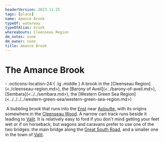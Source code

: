 ```yaml
---
headerVersion: 2023.11.25
tags: [place]
name: Amance Brook
typeOf: waterway
typeOfAlias: brook
whereabouts: Cleenseau Region
dm_notes: none
dm_owner: none
title: Amance Brook
---
```

# The Amance Brook
<div class="grid cards ext-narrow-margin ext-one-column" markdown>
-    :octicons-location-24:{ .lg .middle } A brook in the [Cleenseau Region](<./cleenseau-region.md>), the [Barony of Aveil](<../barony-of-aveil.md>), [Sembara](<../../sembara.md>), the [Western Green Sea Region](<../../../../western-green-sea/western-green-sea-region.md>)  
</div>


 A bubbling brook that runs into the [Enst](<../../../rivers/wistel-enst-watershed/enst.md>) near [Auloutte](<./auloutte.md>), with its origins somewhere in the [Cleenseau Wood](<./cleenseau-wood.md>). A narrow cart track runs beside it leading to [Valit](<./valit.md>). It is relatively easy to ford if you don't mind getting your feet wet or if on horseback, but wagons and caravans prefer to use one of the two bridges: the main bridge along the [Great South Road](<../../../roads/great-south-road.md>), and a smaller one in the town of [Valit](<./valit.md>).